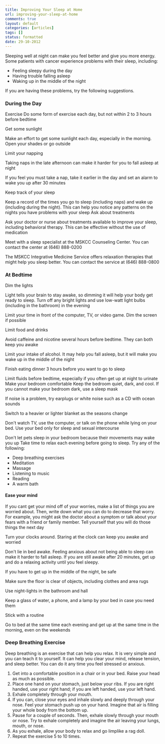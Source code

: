 ```yaml
---
title: Improving Your Sleep at Home
url: improving-your-sleep-at-home
comments: true
layout: default
categories: [articles]
tags: []
status: formatted
date: 29-10-2012
---
```

Sleeping well at night can make you feel better and give you more energy. Some patients with cancer experience problems with their sleep, including:

* Feeling sleepy during the day
* Having trouble falling asleep
* Waking up in the middle of the night

If you are having these problems, try the following suggestions.

### During the Day

Exercise
Do some form of exercise each day, but not within 2 to 3 hours before bedtime

Get some sunlight
 
Make an effort to get some sunlight each day, especially in the morning. Open your shades or go outside

Limit your napping
 
Taking naps in the late afternoon can make it harder for you to fall asleep at night
 
If you feel you must take a nap, take it earlier in the day and set an alarm to wake you up after 30 minutes

Keep track of your sleep
 
Keep a record of the times you go to sleep (including naps) and wake up (including during the night). This can help you notice any patterns on the nights you have problems with your sleep
Ask about treatments
 
Ask your doctor or nurse about treatments available to improve your sleep, including behavioral therapy. This can be effective without the use of medication
 
Meet with a sleep specialist at the MSKCC Counseling Center. You can contact the center at (646) 888-0200
 
The MSKCC Integrative Medicine Service offers relaxation therapies that might help you sleep better. You can contact the service at (646) 888-0800

### At Bedtime

Dim the lights
 
Light tells your brain to stay awake, so dimming it will help your body get ready to sleep. Turn off any bright lights and use low-watt light bulbs (including in the bathroom) in the evening
 
Limit your time in front of the computer, TV, or video game. Dim the screen if possible

Limit food and drinks
 
Avoid caffeine and nicotine several hours before bedtime. They can both keep you awake
 
Limit your intake of alcohol. It may help you fall asleep, but it will make you wake up in the middle of the night
 
Finish eating dinner 3 hours before you want to go to sleep
 
Limit fluids before bedtime, especially if you often get up at night to urinate Make your bedroom comfortable
 Keep the bedroom quiet, dark, and cool. If you cannot make your bedroom dark, use a sleep mask
 
If noise is a problem, try earplugs or white noise such as a CD with ocean sounds
 
Switch to a heavier or lighter blanket as the seasons change
 
Don't watch TV, use the computer, or talk on the phone while lying on your bed. Use your bed only for sleep and sexual intercourse
 
Don't let pets sleep in your bedroom because their movements may wake you up Take time to relax each evening before going to sleep. Try any of the following:
 
* Deep breathing exercises  
* Meditation
* Massage
* Listening to music
* Reading
* A warm bath 

#### Ease your mind 
If you cant get your mind off of your worries, make a list of things you are worried about. Then, write down what you can do to decrease that worry. For example, you might ask the doctor about a symptom or talk about your fears with a friend or family member. Tell yourself that you will do those things the next day
 
Turn your clocks around. Staring at the clock can keep you awake and worried
 
Don't lie in bed awake. Feeling anxious about not being able to sleep can make it harder to fall asleep. If you are still awake after 20 minutes, get up and do a relaxing activity until you feel sleepy.

If you have to get up in the middle of the night, be safe
 
Make sure the floor is clear of objects, including clothes and area rugs
 
Use night-lights in the bathroom and hall
 
Keep a glass of water, a phone, and a lamp by your bed in case you need them

Stick with a routine
 
Go to bed at the same time each evening and get up at the same time in the morning, even on the weekends

### Deep Breathing Exercise
Deep breathing is an exercise that can help you relax. It is very simple and you can teach it to yourself. It can help you clear your mind, release tension, and sleep better. You can do it any time you feel stressed or anxious.

1. Get into a comfortable position in a chair or in your bed. Raise your head as much as possible.
2. Place one hand on your stomach, just below your ribs. If you are right handed, use your right hand; if you are left handed, use your left hand.
3. Exhale completely through your mouth.
4. If you can, close your eyes and inhale slowly and deeply through your nose. Feel your stomach push up on your hand. Imagine that air is filling your whole body from the bottom up.
5. Pause for a couple of seconds. Then, exhale slowly through your mouth or nose. Try to exhale completely and imagine the air leaving your lungs, mouth, or nose.
6. As you exhale, allow your body to relax and go limplike a rag doll.
7. Repeat the exercise 5 to 10 times.
